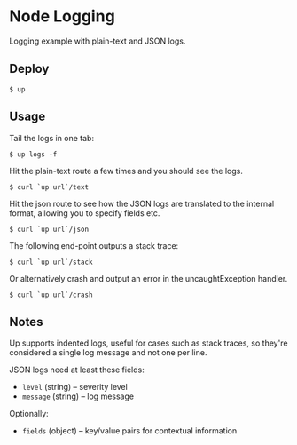 
# Node Logging

Logging example with plain-text and JSON logs.

## Deploy

```
$ up
```

## Usage

Tail the logs in one tab:

```
$ up logs -f
```

Hit the plain-text route a few times and you should see the logs.

```
$ curl `up url`/text
```

Hit the json route to see how the JSON logs are translated to the internal
format, allowing you to specify fields etc.

```
$ curl `up url`/json
```

The following end-point outputs a stack trace:

```
$ curl `up url`/stack
```

Or alternatively crash and output an error in the uncaughtException handler.

```
$ curl `up url`/crash
```

## Notes

Up supports indented logs, useful for cases such
as stack traces, so they're considered a single
log message and not one per line.

JSON logs need at least these fields:

- `level` (string) – severity level
- `message` (string) – log message

Optionally:

- `fields` (object) – key/value pairs for contextual information
